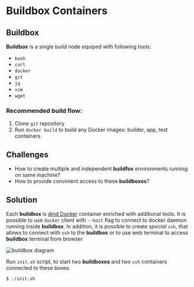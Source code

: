 # Buildbox Containers

## Buildbox

**Buildbox** is a single build node equiped with following tools:
- `bash`
- `curl`
- `docker`
- `git`
- `jq`
- `vim`
- `wget`


### Recommended build flow:

1. Clone `git` repository
2. Run `docker build` to build any Docker images: builder, app, test containers.

## Challenges

- How to create multiple and independent **buildfox** environments running on same machine? 
- How to provide convinient access to these **buildboxes**?

## Solution

Each **buildbox** is [dind Docker](https://hub.docker.com/_/docker/) container enriched with additional tools.
It is possible to use `docker` client with `--host` flag to connect to docker daemon running inside **buildbox**. 
In addition, it is possible to create *special* `ssh`, that allows to connect with `ssh` to the **buildbox** or to use web terminal to access **buildbox** terminal from browser

![buildbox diagram](./images/builderbox.png)

Run `init.sh` script, to start two **buildboxes** and two `ssh` containers connected to these boxes.

```
$ ./init.sh
```
